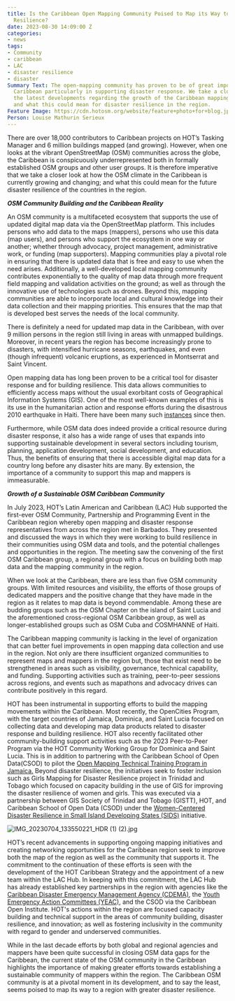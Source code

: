 ```yaml
---
title: Is the Caribbean Open Mapping Community Poised to Map its Way to Greater Disaster
  Resilience?
date: 2023-08-30 14:09:00 Z
categories:
- news
tags:
- Community
- caribbean
- LAC
- disaster resilience
- disaster
Summary Text: The open-mapping community has proven to be of great importance to the
  Caribbean particularly in supporting disaster response. We take a closer look at
  the latest developments regarding the growth of the Caribbean mapping community
  and what this could mean for disaster resilience in the region.
Feature Image: https://cdn.hotosm.org/website/feature+photo+for+blog.jpg
Person: Louise Mathurin Serieux
---
```


There are over 18,000 contributors to Caribbean projects on HOT’s Tasking Manager and 6 million buildings mapped (and growing). However, when one looks at the vibrant OpenStreetMap (OSM) communities across the globe, the Caribbean is conspicuously underrepresented both in formally established OSM groups and other user groups. It is therefore imperative that we take a closer look at how the OSM climate in the Caribbean is currently growing and changing; and what this could mean for the future disaster resilience of the countries in the region.

***OSM Community Building and the Caribbean Reality***

An OSM community is a multifaceted ecosystem that supports the use of updated digital map data via the OpenStreetMap platform. This includes persons who add data to the maps (mappers), persons who use this data (map users), and persons who support the ecosystem in one way or another; whether through advocacy, project management, administrative work, or funding (map supporters). Mapping communities play a pivotal role in ensuring that there is updated data that is free and easy to use when the need arises. Additionally, a well-developed local mapping community contributes exponentially to the quality of map data through more frequent field mapping and validation activities on the ground; as well as through the innovative use of technologies such as drones. Beyond this, mapping communities are able to incorporate local and cultural knowledge into their data collection and their mapping priorities. This ensures that the map that is developed best serves the needs of the local community.

There is definitely a need for updated map data in the Caribbean, with over 9 million persons in the region still living in areas with unmapped buildings. Moreover, in recent years the region has become increasingly prone to disasters, with intensified hurricane seasons, earthquakes, and even (though infrequent) volcanic eruptions, as experienced in Montserrat and Saint Vincent.

Open mapping data has long been proven to be a critical tool for disaster response and for building resilience. This data allows communities to efficiently access maps without the usual exorbitant costs of Geographical Information Systems (GIS). One of the most well-known examples of this is its use in the humanitarian action and response efforts during the disastrous 2010 earthquake in Haiti. There have been many such [instances](https://www.hotosm.org/projects/integrating-openstreetmap-data-into-caribbean-disaster-response-efforts-geocris/) since then.

Furthermore, while OSM data does indeed provide a critical resource during disaster response, it also has a wide range of uses that expands into supporting sustainable development in several sectors including tourism, planning, application development, social development, and education. Thus, the benefits of ensuring that there is accessible digital map data for a country long before any disaster hits are many. By extension, the importance of a community to support this map and mappers is immeasurable.

***Growth of a Sustainable OSM Caribbean Community***

In July 2023, HOT’s Latin American and Caribbean (LAC) Hub supported the first-ever OSM Community, Partnership and Programming Event in the Caribbean region whereby open mapping and disaster response representatives from across the region met in Barbados. They presented and discussed the ways in which they were working to build resilience in their communities using OSM data and tools, and the potential challenges and opportunities in the region. The meeting saw the convening of the first OSM Caribbean group, a regional group with a focus on building both map data and the mapping community in the region.

When we look at the Caribbean, there are less than five OSM community groups. With limited resources and visibility, the efforts of those groups of dedicated mappers and the positive change that they have made in the region as it relates to map data is beyond commendable. Among these are budding groups such as the OSM Chapter on the island of Saint Lucia and the aforementioned cross-regional OSM Caribbean group, as well as longer-established groups such as OSM Cuba and COSMHANNE of Haiti.

The Caribbean mapping community is lacking in the level of organization that can better fuel improvements in open mapping data collection and use in the region. Not only are there insufficient organized communities to represent maps and mappers in the region but, those that exist need to be strengthened in areas such as visibility, governance, technical capability, and funding. Supporting activities such as training, peer-to-peer sessions across regions, and events such as mapathons and advocacy drives can contribute positively in this regard.

HOT has been instrumental in supporting efforts to build the mapping movements within the Caribbean. Most recently, the OpenCities Program, with the target countries of Jamaica, Dominica, and Saint Lucia focused on collecting data and developing map data products related to disaster response and building resilience. HOT also recently facilitated other community-building support activities such as the 2023 Peer-to-Peer Program via the HOT Community Working Group for Dominica and Saint Lucia. This is in addition to partnering with the Caribbean School of Open Data(CSOD) to pilot the [Open Mapping Technical Training Program in Jamaica.](https://www.hotosm.org/updates/announcement-of-hot-and-caribbean-school-of-data-partnership-open-mapping-technical-training-in-the-caribbean-region/) Beyond disaster resilience, the initiatives seek to foster inclusion such as Girls Mapping for Disaster Resilience project in Trinidad and Tobago which focused on capacity building in the use of GIS for improving the disaster resilience of women and girls. This was executed via a partnership between GIS Society of Trinidad and Tobago (GISTT), HOT, and Caribbean School of Open Data (CSOD) under the [Women-Centered Disaster Resilience in Small Island Developing States (SIDS)](https://www.hotosm.org/rfps/women-centered-disaster-risk-and-resilience-in-small-islands-developing-states/#:\~:text=The%20Women%2DCentered%20Disaster%20Risk,advocate%20for%20socio%2Deconomic%20change.) initiative. 

![IMG_20230704_133550221_HDR (1) (2).jpg](https://cdn.hotosm.org/website/IMG_20230704_133550221_HDR+(1)+(2).jpg)

HOT’s recent advancements in supporting ongoing mapping initiatives and creating networking opportunities for the Caribbean region seek to improve both the map of the region as well as the community that supports it. The commitment to the continuation of these efforts is seen with the development of the HOT Caribbean Strategy and the appointment of a new team within the LAC Hub. In keeping with this commitment, the LAC Hub has already established key partnerships in the region with agencies like the [Caribbean Disaster Emergency Management Agency (CDEMA)](https://www.hotosm.org/updates/hot-and-cdema-sign-agreement-to-enhance-disaster-management-in-the-caribbean-with-collaborative-mapping/), the [Youth Emergency Action Committees (YEAC)](https://www.facebook.com/YEACSLU/), and the CSOD via the Caribbean Open Institute. HOT's actions within the region are focused capacity building and technical support in the areas of community building, disaster resilience, and innovation; as well as fostering inclusivity in the community with regard to gender and underserved communities.

While in the last decade efforts by both global and regional agencies and mappers have been quite successful in closing OSM data gaps for the Caribbean, the current state of the OSM community in the Caribbean highlights the importance of making greater efforts towards establishing a sustainable community of mappers within the region. The Caribbean OSM community is at a pivotal moment in its development, and to say the least, seems poised to map its way to a region with greater disaster resilience.